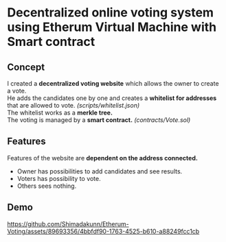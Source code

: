 # Decentralized online voting system using Etherum Virtual Machine with Smart contract

## Concept
I created a **decentralized voting website** which allows the owner to create a vote. \
He adds the candidates one by one and creates a **whitelist for addresses** that are allowed to vote. *(scripts/whitelist.json)* \
The whitelist works as a **merkle tree.**\
The voting is managed by a **smart contract.** *(contracts/Vote.sol)*

## Features
Features of the website are **dependent on the address connected.**
 - Owner has possibilities to add candidates and see results.
 - Voters has possibility to vote.
 - Others sees nothing.

## Demo

https://github.com/Shimadakunn/Etherum-Voting/assets/89693356/4bbfdf90-1763-4525-b610-a88249fcc1cb

